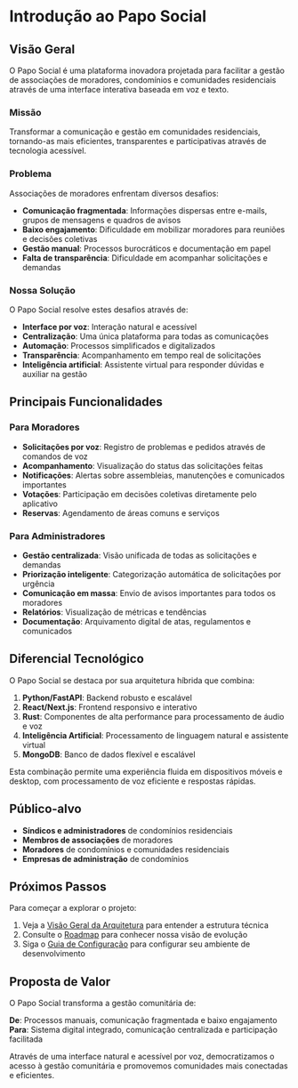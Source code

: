 # Introdução ao Papo Social

## Visão Geral

O Papo Social é uma plataforma inovadora projetada para facilitar a gestão de associações de moradores, condomínios e comunidades residenciais através de uma interface interativa baseada em voz e texto.

### Missão

Transformar a comunicação e gestão em comunidades residenciais, tornando-as mais eficientes, transparentes e participativas através de tecnologia acessível.

### Problema

Associações de moradores enfrentam diversos desafios:

- **Comunicação fragmentada**: Informações dispersas entre e-mails, grupos de mensagens e quadros de avisos
- **Baixo engajamento**: Dificuldade em mobilizar moradores para reuniões e decisões coletivas
- **Gestão manual**: Processos burocráticos e documentação em papel
- **Falta de transparência**: Dificuldade em acompanhar solicitações e demandas

### Nossa Solução

O Papo Social resolve estes desafios através de:

- **Interface por voz**: Interação natural e acessível
- **Centralização**: Uma única plataforma para todas as comunicações
- **Automação**: Processos simplificados e digitalizados
- **Transparência**: Acompanhamento em tempo real de solicitações
- **Inteligência artificial**: Assistente virtual para responder dúvidas e auxiliar na gestão

## Principais Funcionalidades

### Para Moradores

- **Solicitações por voz**: Registro de problemas e pedidos através de comandos de voz
- **Acompanhamento**: Visualização do status das solicitações feitas
- **Notificações**: Alertas sobre assembleias, manutenções e comunicados importantes
- **Votações**: Participação em decisões coletivas diretamente pelo aplicativo
- **Reservas**: Agendamento de áreas comuns e serviços

### Para Administradores

- **Gestão centralizada**: Visão unificada de todas as solicitações e demandas
- **Priorização inteligente**: Categorização automática de solicitações por urgência
- **Comunicação em massa**: Envio de avisos importantes para todos os moradores
- **Relatórios**: Visualização de métricas e tendências
- **Documentação**: Arquivamento digital de atas, regulamentos e comunicados

## Diferencial Tecnológico

O Papo Social se destaca por sua arquitetura híbrida que combina:

1. **Python/FastAPI**: Backend robusto e escalável
2. **React/Next.js**: Frontend responsivo e interativo
3. **Rust**: Componentes de alta performance para processamento de áudio e voz
4. **Inteligência Artificial**: Processamento de linguagem natural e assistente virtual
5. **MongoDB**: Banco de dados flexível e escalável

Esta combinação permite uma experiência fluida em dispositivos móveis e desktop, com processamento de voz eficiente e respostas rápidas.

## Público-alvo

- **Síndicos e administradores** de condomínios residenciais
- **Membros de associações** de moradores
- **Moradores** de condomínios e comunidades residenciais
- **Empresas de administração** de condomínios

## Próximos Passos

Para começar a explorar o projeto:

1. Veja a [Visão Geral da Arquitetura](./architecture/OVERVIEW.md) para entender a estrutura técnica
2. Consulte o [Roadmap](./planning/ROADMAP.md) para conhecer nossa visão de evolução
3. Siga o [Guia de Configuração](./setup.md) para configurar seu ambiente de desenvolvimento

## Proposta de Valor

O Papo Social transforma a gestão comunitária de:

**De**: Processos manuais, comunicação fragmentada e baixo engajamento  
**Para**: Sistema digital integrado, comunicação centralizada e participação facilitada

Através de uma interface natural e acessível por voz, democratizamos o acesso à gestão comunitária e promovemos comunidades mais conectadas e eficientes.
